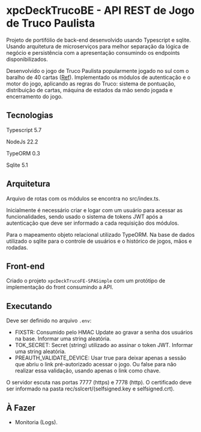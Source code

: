 # xpcDeckTrucoBE - API REST de Jogo de Truco Paulista

Projeto de portifólio de back-end desenvolvido usando Typescript e sqlite.
Usando arquitetura de microserviços para melhor separação da lógica de negócio e
persistência com a apresentação consumindo os endpoints disponibilizados.

Desenvolvido o jogo de Truco Paulista popularmente jogado no sul com o baralho de
40 cartas ([Ref](https://pt.wikipedia.org/wiki/Truco#Truco_paulista)). Implementado
os módulos de autenticação e o motor do jogo, aplicando as regras do Truco: sistema
de pontuação, distribuição de cartas, máquina de estados da mão sendo jogada e
encerramento do jogo.

## Tecnologias

Typescript 5.7

NodeJs 22.2

TypeORM 0.3

Sqlite 5.1

## Arquitetura

Arquivo de rotas com os módulos se encontra no src/index.ts.

Inicialmente é necessário criar e logar com um usuário para acessar as
funcionalidades, sendo usado o sistema de tokens JWT após a autenticação que
deve ser informado a cada requisição dos módulos.

Para o mapeamento objeto relacional utilizado TypeORM. Na base de dados utilizado
o sqlite para o controle de usuários e o histórico de jogos, mãos e rodadas.

## Front-end

Criado o projeto `xpcDeckTrucoFE-SPASimple` com um protótipo de implementação
do front consumindo a API.

## Executando

Deve ser definido no arquivo `.env`:

- FIXSTR: Consumido pelo HMAC Update ao gravar a senha dos usuários na base.
  Informar uma string aleatória.
- TOK_SECRET: Secret (string) utilizado ao assinar o token JWT. Informar uma
  string aleatória.
- PREAUTH_VALIDATE_DEVICE: Usar true para deixar apenas a sessão que abriu o
  link pré-autorizado acessar o jogo. Ou false para não realizar essa validação,
  usando apenas o link como chave.

O servidor escuta nas portas 7777 (https) e 7778 (http). O certificado deve ser
informado na pasta rec/sslcert/(selfsigned.key e selfsigned.crt).

## À Fazer

- Monitoria (Logs).
